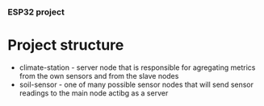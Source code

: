 ### ESP32 project

# Project structure

* climate-station - server node that is responsible for agregating metrics from the own sensors and from the slave nodes
* soil-sensor - one of many possible sensor nodes that will send sensor readings to the main node actibg as a server
